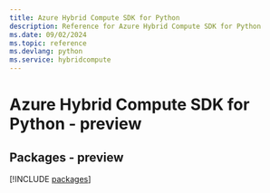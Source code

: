 ```yaml
---
title: Azure Hybrid Compute SDK for Python
description: Reference for Azure Hybrid Compute SDK for Python
ms.date: 09/02/2024
ms.topic: reference
ms.devlang: python
ms.service: hybridcompute
---
```

# Azure Hybrid Compute SDK for Python - preview
## Packages - preview
[!INCLUDE [packages](hybrid-compute-index.md)]